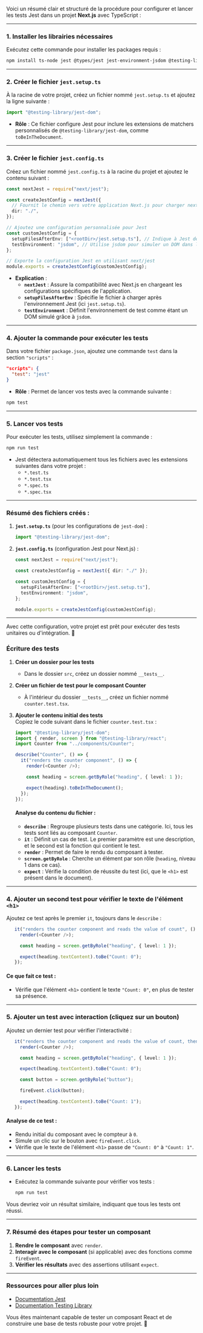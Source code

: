 Voici un résumé clair et structuré de la procédure pour configurer et lancer les tests Jest dans un projet **Next.js** avec TypeScript :

---

### 1. **Installer les librairies nécessaires**
Exécutez cette commande pour installer les packages requis :

```bash
npm install ts-node jest @types/jest jest-environment-jsdom @testing-library/jest-dom @testing-library/react
```

---

### 2. **Créer le fichier `jest.setup.ts`**
À la racine de votre projet, créez un fichier nommé `jest.setup.ts` et ajoutez la ligne suivante :

```typescript
import "@testing-library/jest-dom";
```

- **Rôle** : Ce fichier configure Jest pour inclure les extensions de matchers personnalisés de `@testing-library/jest-dom`, comme `toBeInTheDocument`.

---

### 3. **Créer le fichier `jest.config.ts`**
Créez un fichier nommé `jest.config.ts` à la racine du projet et ajoutez le contenu suivant :

```typescript
const nextJest = require("next/jest");

const createJestConfig = nextJest({
  // Fournit le chemin vers votre application Next.js pour charger next.config.js et les fichiers .env dans l'environnement de test
  dir: "./",
});

// Ajoutez une configuration personnalisée pour Jest
const customJestConfig = {
  setupFilesAfterEnv: ["<rootDir>/jest.setup.ts"], // Indique à Jest de charger jest.setup.ts avant les tests
  testEnvironment: "jsdom", // Utilise jsdom pour simuler un DOM dans les tests
};

// Exporte la configuration Jest en utilisant next/jest
module.exports = createJestConfig(customJestConfig);
```

- **Explication** :
  - **`nextJest`** : Assure la compatibilité avec Next.js en chargeant les configurations spécifiques de l'application.
  - **`setupFilesAfterEnv`** : Spécifie le fichier à charger après l'environnement Jest (ici `jest.setup.ts`).
  - **`testEnvironment`** : Définit l'environnement de test comme étant un DOM simulé grâce à `jsdom`.

---

### 4. **Ajouter la commande pour exécuter les tests**
Dans votre fichier `package.json`, ajoutez une commande `test` dans la section `"scripts"` :

```json
"scripts": {
  "test": "jest"
}
```

- **Rôle** : Permet de lancer vos tests avec la commande suivante :

```bash
npm test
```

---

### 5. **Lancer vos tests**
Pour exécuter les tests, utilisez simplement la commande :

```bash
npm run test
```

- Jest détectera automatiquement tous les fichiers avec les extensions suivantes dans votre projet :
  - `*.test.ts`
  - `*.test.tsx`
  - `*.spec.ts`
  - `*.spec.tsx`

---

### Résumé des fichiers créés :

1. **`jest.setup.ts`** (pour les configurations de `jest-dom`) :
   ```typescript
   import "@testing-library/jest-dom";
   ```

2. **`jest.config.ts`** (configuration Jest pour Next.js) :
   ```typescript
   const nextJest = require("next/jest");

   const createJestConfig = nextJest({ dir: "./" });

   const customJestConfig = {
     setupFilesAfterEnv: ["<rootDir>/jest.setup.ts"],
     testEnvironment: "jsdom",
   };

   module.exports = createJestConfig(customJestConfig);
   ```

---

Avec cette configuration, votre projet est prêt pour exécuter des tests unitaires ou d'intégration. 🎉

### Écriture des tests

1. **Créer un dossier pour les tests**  
   - Dans le dossier `src`, créez un dossier nommé `__tests__`.

2. **Créer un fichier de test pour le composant Counter**  
   - À l'intérieur du dossier `__tests__`, créez un fichier nommé `counter.test.tsx`.

3. **Ajouter le contenu initial des tests**  
   Copiez le code suivant dans le fichier `counter.test.tsx` :

   ```typescript
   import "@testing-library/jest-dom";
   import { render, screen } from "@testing-library/react";
   import Counter from "../components/Counter";

   describe("Counter", () => {
     it("renders the counter component", () => {
       render(<Counter />);

       const heading = screen.getByRole("heading", { level: 1 });

       expect(heading).toBeInTheDocument();
     });
   });
   ```

   #### Analyse du contenu du fichier :
   - **`describe`** : Regroupe plusieurs tests dans une catégorie. Ici, tous les tests sont liés au composant `Counter`.
   - **`it`** : Définit un cas de test. Le premier paramètre est une description, et le second est la fonction qui contient le test.
   - **`render`** : Permet de faire le rendu du composant à tester.
   - **`screen.getByRole`** : Cherche un élément par son rôle (`heading`, niveau 1 dans ce cas).
   - **`expect`** : Vérifie la condition de réussite du test (ici, que le `<h1>` est présent dans le document).

---

### 4. Ajouter un second test pour vérifier le texte de l'élément `<h1>`

Ajoutez ce test après le premier `it`, toujours dans le `describe` :

```typescript
   it("renders the counter component and reads the value of count", () => {
     render(<Counter />);

     const heading = screen.getByRole("heading", { level: 1 });

     expect(heading.textContent).toBe("Count: 0");
   });
```

#### Ce que fait ce test :
- Vérifie que l'élément `<h1>` contient le texte `"Count: 0"`, en plus de tester sa présence.

---

### 5. Ajouter un test avec interaction (cliquez sur un bouton)

Ajoutez un dernier test pour vérifier l'interactivité :

```typescript
   it("renders the counter component and reads the value of count, then click the button and expect value to be 1", () => {
     render(<Counter />);

     const heading = screen.getByRole("heading", { level: 1 });

     expect(heading.textContent).toBe("Count: 0");

     const button = screen.getByRole("button");

     fireEvent.click(button);

     expect(heading.textContent).toBe("Count: 1");
   });
```

#### Analyse de ce test :
- Rendu initial du composant avec le compteur à `0`.
- Simule un clic sur le bouton avec `fireEvent.click`.
- Vérifie que le texte de l'élément `<h1>` passe de `"Count: 0"` à `"Count: 1"`.

---

### 6. Lancer les tests

- Exécutez la commande suivante pour vérifier vos tests :

   ```bash
   npm run test
   ```

Vous devriez voir un résultat similaire, indiquant que tous les tests ont réussi.

---

### 7. Résumé des étapes pour tester un composant
1. **Rendre le composant** avec `render`.
2. **Interagir avec le composant** (si applicable) avec des fonctions comme `fireEvent`.
3. **Vérifier les résultats** avec des assertions utilisant `expect`.

---

### Ressources pour aller plus loin
- [Documentation Jest](https://jestjs.io/docs/getting-started)
- [Documentation Testing Library](https://testing-library.com/docs/) 

Vous êtes maintenant capable de tester un composant React et de construire une base de tests robuste pour votre projet. 🎉